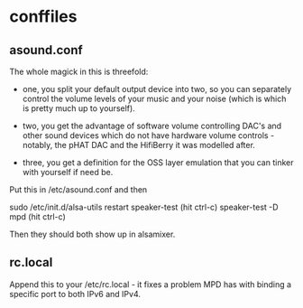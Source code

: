 # conffiles

## asound.conf

The whole magick in this is threefold:

- one, you split your default output device into two, so you can separately control the volume levels of your music and your noise (which is which is pretty much up to yourself).

- two, you get the advantage of software volume controlling DAC's and other sound devices which do not have hardware volume controls - notably, the pHAT DAC and the HifiBerry it was modelled after.

- three, you get a definition for the OSS layer emulation that you can tinker with yourself if need be.

Put this in /etc/asound.conf and then

sudo /etc/init.d/alsa-utils restart
speaker-test
(hit ctrl-c)
speaker-test -D mpd
(hit ctrl-c)

Then they should both show up in alsamixer.

## rc.local

Append this to your /etc/rc.local - it fixes a problem MPD has with binding a specific port to both IPv6 and IPv4.
